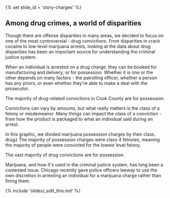{% set slide_id = 'story-charges' %}

## Among drug crimes, a world of disparities

Though there are offense disparities in many areas, we decided to focus on one of the most controversial - drug convictions. From disparities in crack cocaine to low-level marijuana arrests, looking at the data about drug disparities has been an important source for understanding the criminal justice system. 

When an individual is arrested on a drug charge, they can be booked for manufacturing and delivery, or for possession. Whether it is one or the other depends on many factors - the patrolling officer, whether a person has any priors, or even whether they're able to make a deal with the prosecutor. 

 
 <p class="lead"> The majority of drug-related convictions in Cook County are for possession. </p>

Convictions can vary by amounts, but what really matters is the class of a felony or misdemeanor. Many things can impact the class of a conviction - from how the product is packaged to what an individual said during an arrest.  

In this graphic, we divided marijuana possession charges by their class. <span data-term=”drugclass”>drugz</span> The majority of possession charges were class 4 felnoies, meaning the majority of people were convicted for the lowest level felony. 


<p class="lead"> The vast majority of drug convictions are for possession. </p>

<div id="drug-charges-class-chart" class="chart"></div>

Marijuana, and how it's used in the criminal justice system, has long been a contested issue. Chicago recently gave police officers leeway to use the own discretion in arresting an individual for a marijuana charge rather than fining them.

<div id="drug-charges-type-chart" class="chart"></div>

{% include 'slides/_edit_this.md' %}
